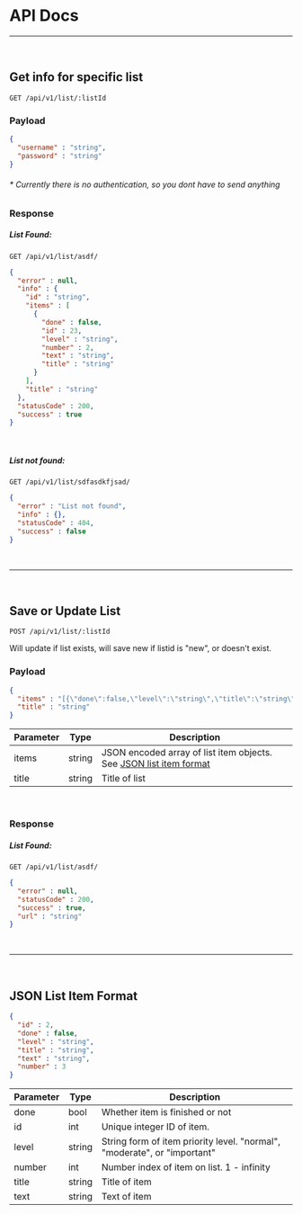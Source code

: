 # API Docs
***

&nbsp;
## Get info for specific list
`GET /api/v1/list/:listId`

### Payload
```json
{
  "username" : "string",
  "password" : "string"
}
```
###### * Currently there is no authentication, so you dont have to send anything

### Response

##### List Found:
`GET /api/v1/list/asdf/`
```json
{
  "error" : null,
  "info" : {
    "id" : "string",
    "items" : [
      {
        "done" : false,
        "id" : 23,
        "level" : "string",
        "number" : 2,
        "text" : "string",
        "title" : "string"
      }
    ],
    "title" : "string"
  },
  "statusCode" : 200,
  "success" : true
}
```
&nbsp;
&nbsp;
##### List not found:
`GET /api/v1/list/sdfasdkfjsad/`
```json
{
  "error" : "List not found",
  "info" : {},
  "statusCode" : 404,
  "success" : false
}
```
&nbsp;

***

&nbsp;
## Save or Update List
`POST /api/v1/list/:listId`

Will update if list exists, will save new if listid is "new", or doesn't exist.

### Payload
```json
{
  "items" : "[{\"done\":false,\"level\":\"string\",\"title\":\"string\",\"text\":\"string\",\"number\":2}]",
  "title" : "string"
}
```
| Parameter | Type   | Description                                                                                  |
|-----------|--------|----------------------------------------------------------------------------------------------|
| items     | string | JSON encoded array of list item objects. See [JSON list item format](#json-list-item-format) |
| title     | string | Title of list                                                                                |

&nbsp;

### Response

##### List Found:
`GET /api/v1/list/asdf/`
```json
{
  "error" : null,
  "statusCode" : 200,
  "success" : true,
  "url" : "string"
}
```
&nbsp;

***

&nbsp;

## JSON List Item Format

```json
{
  "id" : 2,
  "done" : false,
  "level" : "string",
  "title" : "string",
  "text" : "string",
  "number" : 3
}
```

| Parameter | Type   | Description                                                                                  |
|-----------|--------|----------------------------------------------------------------------------------------------|
| done      | bool   | Whether item is finished or not                                                              |
| id        | int    | Unique integer ID of item.                                                                   |
| level     | string | String form of item priority level. "normal", "moderate", or "important"                     |
| number    | int    | Number index of item on list. 1 - infinity                                                   |
| title     | string | Title of item                                                                                |
| text      | string | Text  of item                                                                                |
